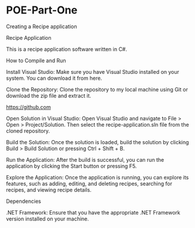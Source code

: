 # POE-Part-One
Creating a Recipe application

Recipe Application

This is a recipe application software written in C#.

How to Compile and Run

Install Visual Studio: Make sure you have Visual Studio installed on your system. You can download it from here.

Clone the Repository: Clone the repository to my local machine using Git or download the zip file and extract it.

https://github.com

Open Solution in Visual Studio: Open Visual Studio and navigate to File > Open > Project/Solution. Then select the recipe-application.sln file from the cloned repository.

Build the Solution: Once the solution is loaded, build the solution by clicking Build > Build Solution or pressing Ctrl + Shift + B.

Run the Application: After the build is successful, you can run the application by clicking the Start button or pressing F5.

Explore the Application: Once the application is running, you can explore its features, such as adding, editing, and deleting recipes, searching for recipes, and viewing recipe details.

Dependencies

.NET Framework: Ensure that you have the appropriate .NET Framework version installed on your machine.
